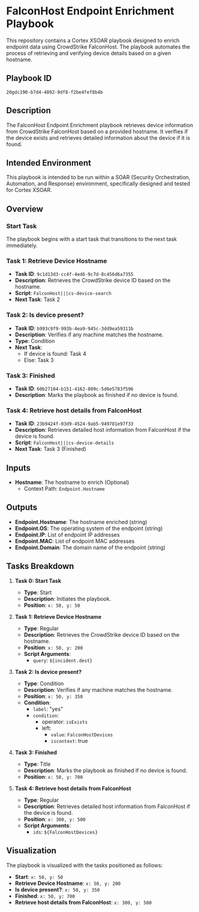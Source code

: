 # FalconHost Endpoint Enrichment Playbook

This repository contains a Cortex XSOAR playbook designed to enrich endpoint data using CrowdStrike FalconHost. The playbook automates the process of retrieving and verifying device details based on a given hostname.

## Playbook ID

`20gdc190-b7d4-4892-9df8-f2be4fef8b4b`

## Description

The FalconHost Endpoint Enrichment playbook retrieves device information from CrowdStrike FalconHost based on a provided hostname. It verifies if the device exists and retrieves detailed information about the device if it is found.

## Intended Environment

This playbook is intended to be run within a SOAR (Security Orchestration, Automation, and Response) environment, specifically designed and tested for Cortex XSOAR.

## Overview

### Start Task

The playbook begins with a start task that transitions to the next task immediately.

### Task 1: Retrieve Device Hostname

- **Task ID**: `9c1d13d3-cc4f-4ed6-9c7d-8c456d6a7355`
- **Description**: Retrieves the CrowdStrike device ID based on the hostname.
- **Script**: `FalconHost|||cs-device-search`
- **Next Task**: Task 2

### Task 2: Is device present?

- **Task ID**: `b993c9f9-993b-4ea9-945c-3dd9ea59311b`
- **Description**: Verifies if any machine matches the hostname.
- **Type**: Condition
- **Next Task**:
  - If device is found: Task 4
  - Else: Task 3

### Task 3: Finished

- **Task ID**: `60b27104-b151-4162-809c-5d6e5783f596`
- **Description**: Marks the playbook as finished if no device is found.

### Task 4: Retrieve host details from FalconHost

- **Task ID**: `23b9424f-03d9-4524-9ab5-949781e97f33`
- **Description**: Retrieves detailed host information from FalconHost if the device is found.
- **Script**: `FalconHost|||cs-device-details`
- **Next Task**: Task 3 (Finished)

## Inputs

- **Hostname**: The hostname to enrich (Optional)
  - Context Path: `Endpoint.Hostname`

## Outputs

- **Endpoint.Hostname**: The hostname enriched (string)
- **Endpoint.OS**: The operating system of the endpoint (string)
- **Endpoint.IP**: List of endpoint IP addresses
- **Endpoint.MAC**: List of endpoint MAC addresses
- **Endpoint.Domain**: The domain name of the endpoint (string)

## Tasks Breakdown

1. **Task 0: Start Task**
   - **Type**: Start
   - **Description**: Initiates the playbook.
   - **Position**: `x: 50, y: 50`

2. **Task 1: Retrieve Device Hostname**
   - **Type**: Regular
   - **Description**: Retrieves the CrowdStrike device ID based on the hostname.
   - **Position**: `x: 50, y: 200`
   - **Script Arguments**:
     - `query`: `${incident.dest}`

3. **Task 2: Is device present?**
   - **Type**: Condition
   - **Description**: Verifies if any machine matches the hostname.
   - **Position**: `x: 50, y: 350`
   - **Condition**:
     - `label`: "yes"
     - `condition`:
       - operator: `isExists`
       - left:
         - `value`: `FalconHostDevices`
         - `iscontext`: true

4. **Task 3: Finished**
   - **Type**: Title
   - **Description**: Marks the playbook as finished if no device is found.
   - **Position**: `x: 50, y: 700`

5. **Task 4: Retrieve host details from FalconHost**
   - **Type**: Regular
   - **Description**: Retrieves detailed host information from FalconHost if the device is found.
   - **Position**: `x: 300, y: 500`
   - **Script Arguments**:
     - `ids`: `${FalconHostDevices}`

## Visualization

The playbook is visualized with the tasks positioned as follows:
- **Start**: `x: 50, y: 50`
- **Retrieve Device Hostname**: `x: 50, y: 200`
- **Is device present?**: `x: 50, y: 350`
- **Finished**: `x: 50, y: 700`
- **Retrieve host details from FalconHost**: `x: 300, y: 500`
